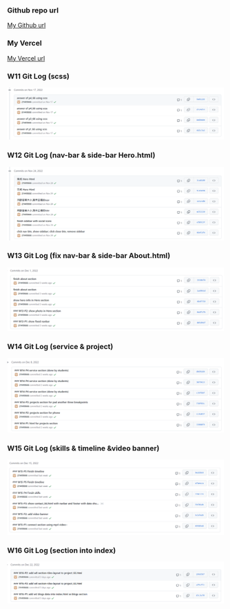 ### Github repo url

[My Github url](https://github.com/211410666/1111-sweb-1N-demo-211410666)

### My Vercel 

[My Vercel url](https://1111-sweb-1-n-demo-211410666-nizt.vercel.app/)

### W11 Git Log (scss)

![](w11.png)

### W12 Git Log (nav-bar & side-bar Hero.html)

![](w12.png)

### W13 Git Log (fix nav-bar & side-bar About.html)

![](w13.png)

### W14 Git Log (service & project)

![](w14.png)

### W15 Git Log (skills & timeline &video banner)

![](w15.png)

### W16 Git Log (section into index)

![](w16.png)